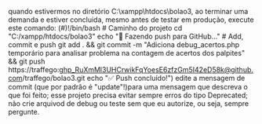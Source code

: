 quando estivermos no diretório C:\xampp\htdocs\bolao3, ao terminar uma demanda e estiver concluida, mesmo antes de testar em produção, execute este comando: (#)!/bin/bash # Caminho do projeto cd "C:/xampp/htdocs/bolao3" echo "🚀 Fazendo push para GitHub..." # Add, commit e push git add . && git commit -m "Adiciona debug_acertos.php temporário para analisar problema na contagem de acertos dos palpites" && git push https://traffego: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@github.com/traffego/bolao3.git echo "✅ Push concluído!") edite a mensagem de commit (que por padrão é "update"!)para uma mensagem que descreva o que foi feito;
esse projeto precisa evitar sempre erros do tipo Deprecated;
não crie arquivod de debug ou teste sem que eu autorize, ou seja, sempre pergunte.